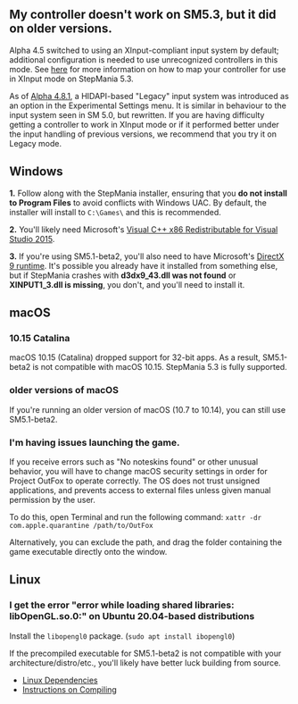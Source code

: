 ## My controller doesn't work on SM5.3, but it did on older versions.
Alpha 4.5 switched to using an XInput-compliant input system by default; additional configuration is needed to use unrecognized controllers in this mode. See [here](https://projectmoon.dance/help/controllers) for more information on how to map your controller for use in XInput mode on StepMania 5.3.

As of [Alpha 4.8.1](https://projectmoon.dance/news/stepmania-53-alpha-48-released), a HIDAPI-based "Legacy" input system was introduced as an option in the Experimental Settings menu. It is similar in behaviour to the input system seen in SM 5.0, but rewritten. If you are having difficulty getting a controller to work in XInput mode or if it performed better under the input handling of previous versions, we recommend that you try it on Legacy mode.

## Windows

**1.** Follow along with the StepMania installer, ensuring that you **do not install to Program Files** to avoid conflicts with Windows UAC.  By default, the installer will install to `C:\Games\` and this is recommended.

**2.** You'll likely need Microsoft's [Visual C++ x86 Redistributable for Visual Studio 2015](http://www.microsoft.com/en-us/download/details.aspx?id=48145).

**3.** If you're using SM5.1-beta2, you'll also need to have Microsoft's [DirectX 9 runtime](https://www.microsoft.com/en-ca/download/details.aspx?id=35).  It's possible you already have it installed from something else, but if StepMania crashes with <strong>d3dx9_43.dll was not found</strong> or <strong>XINPUT1_3.dll is missing</strong>, you don't, and you'll need to install it.

## macOS

### 10.15 Catalina

macOS 10.15 (Catalina) dropped support for 32-bit apps.  As a result, SM5.1-beta2 is not compatible with macOS 10.15. StepMania 5.3 is fully supported.

### older versions of macOS

If you're running an older version of macOS (10.7 to 10.14), you can still use SM5.1-beta2.

### I'm having issues launching the game.

If you receive errors such as "No noteskins found" or other unusual behavior, you will have to change macOS security settings in order for Project OutFox to operate correctly. The OS does not trust unsigned applications, and prevents access to external files unless given manual permission by the user.

To do this, open Terminal and run the following command: `xattr -dr com.apple.quarantine /path/to/OutFox`

Alternatively, you can exclude the path, and drag the folder containing the game executable directly onto the window.

## Linux

### I get the error "error while loading shared libraries: libOpenGL.so.0:" on Ubuntu 20.04-based distributions

Install the `libopengl0` package. (`sudo apt install ibopengl0`)

If the precompiled executable for SM5.1-beta2 is not compatible with your architecture/distro/etc., you'll likely have better luck building from source.

* [Linux Dependencies](https://github.com/stepmania/stepmania/wiki/Linux-dependencies)
* [Instructions on Compiling](https://github.com/stepmania/stepmania/wiki/Compiling-StepMania)
